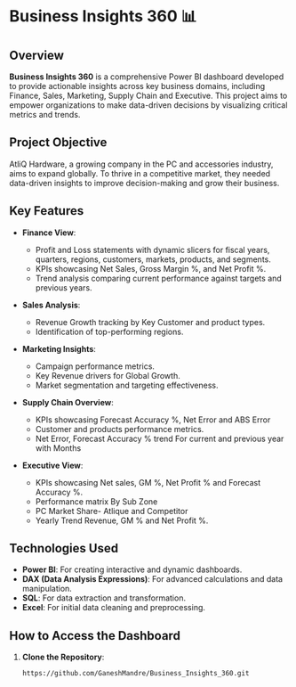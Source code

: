 # Business Insights 360 📊

## Overview
**Business Insights 360** is a comprehensive Power BI dashboard developed to provide actionable insights across key business domains, including Finance, Sales, Marketing, Supply Chain and Executive. This project aims to empower organizations to make data-driven decisions by visualizing critical metrics and trends.

## Project Objective
AtliQ Hardware, a growing company in the PC and accessories industry, aims to expand globally. To thrive in a competitive market, they needed data-driven insights to improve decision-making and grow their business.

## Key Features
- **Finance View**: 
  - Profit and Loss statements with dynamic slicers for fiscal years, quarters, regions, customers, markets, products, and segments.
  - KPIs showcasing Net Sales, Gross Margin %, and Net Profit %.
  - Trend analysis comparing current performance against targets and previous years.

- **Sales Analysis**:
  - Revenue Growth tracking by Key Customer and product types.
  - Identification of top-performing regions.

- **Marketing Insights**:
  - Campaign performance metrics.
  - Key Revenue drivers for Global Growth.
  - Market segmentation and targeting effectiveness.

- **Supply Chain Overview**:
  - KPIs showcasing Forecast Accuracy %, Net Error and ABS Error
  - Customer and products performance metrics.
  - Net Error, Forecast Accuracy % trend For current and previous year with Months

- **Executive View**:
  - KPIs showcasing Net sales, GM %, Net Profit % and Forecast Accuracy %.
  - Performance matrix By Sub Zone
  - PC Market Share- Atlique and Competitor
  - Yearly Trend Revenue, GM % and Net Profit %.     

## Technologies Used
- **Power BI**: For creating interactive and dynamic dashboards.
- **DAX (Data Analysis Expressions)**: For advanced calculations and data manipulation.
- **SQL**: For data extraction and transformation.
- **Excel**: For initial data cleaning and preprocessing.

## How to Access the Dashboard
1. **Clone the Repository**:
   ```bash
   https://github.com/GaneshMandre/Business_Insights_360.git
